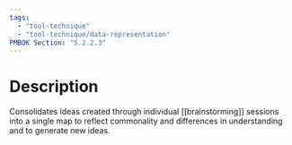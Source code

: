 ```yaml
---
tags:
  - "tool-technique"
  - "tool-technique/data-representation"
PMBOK Section: "5.2.2.3"
---
```

# Description
Consolidates ideas created through individual [[brainstorming]] sessions into a single map to reflect commonality and differences in understanding and to generate new ideas.
